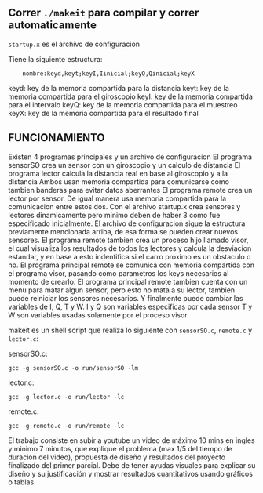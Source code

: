 ## Correr `./makeit` para compilar y correr automaticamente

`startup.x` es el archivo de configuracion

Tiene la siguiente estructura:
```shell
    nombre:keyd,keyt;keyI,Iinicial;keyQ,Qinicial;keyX
```

keyd: key de la memoria compartida para la distancia
keyt: key de la memoria compartida para el giroscopio
keyI: key de la memoria compartida para el intervalo
keyQ: key de la memoria compartida para el muestreo
keyX: key de la memoria compartida para el resultado final

## FUNCIONAMIENTO
Existen 4 programas principales y un archivo de configuracion
El programa sensorSO crea un sensor con un giroscopio y un calculo de distancia
El programa lector calcula la distancia real en base al giroscopio y a la distancia
    Ambos usan memoria compartida para comunicarse como tambien banderas para evitar datos aberrantes
El programa remote crea un lector por sensor. De igual manera usa memoria compartida para la comunicacion entre estos dos. Con el archivo startup.x crea sensores y lectores dinamicamente pero minimo deben de haber 3 como fue especificado inicialmente. El archivo de configuracion sigue la estructura previamente mencionada arriba, de esa forma se pueden crear nuevos sensores.
El programa remote tambien crea un proceso hijo llamado visor, el cual visualiza los resultados de todos los lectores y calcula la desviacion estandar, y en base a esto indentifica si el carro proximo es un obstaculo o no.
    El programa principal remote se comunica con memoria compartida con el programa visor, pasando como parametros los keys necesarios al momento de crearlo.
    El programa principal remote tambien cuenta con un menu para matar algun sensor, pero esto no mata a su lector, tambien puede reiniciar los sensores necesarios. Y finalmente puede cambiar las variables de I, Q, T y W. 
        I y Q son variables especificas por cada sensor
        T y W son variables usadas solamente por el proceso visor

makeit es un shell script que realiza lo siguiente con `sensorSO.c`, `remote.c` y `lector.c`:

sensorSO.c:
```shell
gcc -g sensorSO.c -o run/sensorSO -lm
```

lector.c:
```shell
gcc -g lector.c -o run/lector -lc
```

remote.c:
```shell
gcc -g remote.c -o run/remote -lc
```

El trabajo consiste en subir a youtube un video de máximo 10 mins en ingles y minimo 7 minutos, que explique el problema (max 1/5 del tiempo de duracion del video), propuesta de diseño y resultados del proyecto finalizado del primer parcial. Debe de tener ayudas visuales para explicar su diseño y su justificación y mostrar resultados cuantitativos usando gráficos o tablas